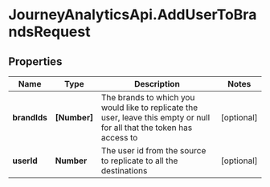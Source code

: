 # JourneyAnalyticsApi.AddUserToBrandsRequest

## Properties

Name | Type | Description | Notes
------------ | ------------- | ------------- | -------------
**brandIds** | **[Number]** | The brands to which you would like to replicate the user, leave this empty or null for all that the token has access to | [optional] 
**userId** | **Number** | The user id from the source to replicate to all the destinations | [optional] 


